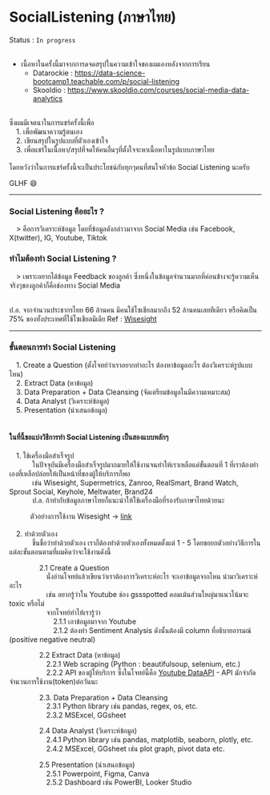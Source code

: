 # SocialListening (ภาษาไทย)

 Status : `In progress`
 <br><br>
- เนื้อหาในครั้งนี้มาจากการดจดสรุปในความเข้าใจของผมเองหลังจากการเรียน
  - Datarockie : https://data-science-bootcamp1.teachable.com/p/social-listening 
  - Skooldio : https://www.skooldio.com/courses/social-media-data-analytics
  
 <br>
ซึ่งผมมีเจตนาในการแชร์ครั้งนี้เพื่อ <br>
&emsp;1. เพื่อพัฒนาความรู้ตนเอง <br>
&emsp;2. เขียนสรุปในรูปแบบที่ตัวเองเข้าใจ <br>
&emsp;3. เพื่อแชร์ในเนื้อหา/สรุปที่จดให้คนอื่นๆที่ตั้งใจจะหาเนื้อหาในรูปแบบภาษาไทย <br>
<br>
โดยหวังว่าในการแชร์ครั้งนี้จะเป็นประโยชน์กับทุกๆคนที่สนใจหัวข้อ Social Listening นะครับ 

GLHF :smile:

--- 

<h3> Social Listening คืออะไร ? </h3>
&emsp;> คือการวิเคราะห์ข้อมูล โดยที่ข้อมูลดังกล่าวมาจาก Social Media เช่น Facebook, X(twitter), IG, Youtube, Tiktok

<h3>ทำไมต้องทำ Social Listening ?</h3>
&emsp;> เพราะอยากได้ข้อมูล Feedback ของลูกค้า ซึ่งหนึ่งในข้อมูลจำนวนมากที่ค่อนข้างจะรู้ความเห็นจริงๆของลูกค้าก็คือช่องทาง Social Media <br><br>

ป.ล. จากจำนวนประชากรไทย 66 ล้านคน มีคนใช้โซเชียลมากถึง 52 ล้านคนเลยทีเดียว หรือคิดเป็น 75% ของทั้งประเทศที่ใช้โซเชียลมีเดีย   Ref : [Wisesight](https://wisesight.com/news/why-you-should-listen-to-social-media-voice/)
<br>

---

<h3> ขั้นตอนการทำ Social Listening </h3>
&emsp;1. Create a Question (ตั้งโจทย์ว่าเราอยากทำอะไร ต้องหาข้อมูลอะไร  ต้องวิเคราะห์รูปแบบไหน) <br>
&emsp;2. Extract Data (หาข้อมูล) <br>
&emsp;3. Data Preparation + Data Cleansing (จัดเตรียมข้อมูลในมีความเหมาะสม) <br>
&emsp;4. Data Analyst (วิเคราะห์ข้อมูล) <br>
&emsp;5. Presentation (นำเสนอข้อมูล) <br>
<br>

<h4> ในที่นี้ขอแบ่งวิธีการทำ Social Listening เป็นสองแบบหลักๆ </h4>
&emsp;1. ใช้เครื่องมือสำเร็จรูป <br>
&emsp;&emsp;&emsp; ในปัจจุบันมีเครื่องมือสำเร็จรูปมากมายให้ใช้งานจนทำให้เราเหลือแค่ขั้นตอนที่ 1 ที่เราต้องทำเองที่เหลือปล่อยให้เป็นหน้าที่ของผู้ให้บริการก็พอ <br>
&emsp;&emsp;&emsp; เช่น Wisesight, Supermetrics, Zanroo, RealSmart, Brand Watch, Sprout Social, Keyhole, Meltwater, Brand24 <br>
&emsp;&emsp;&emsp; ป.ล. ถ้าทำกับข้อมูลภาษาไทยก็แนะนำให้ใช้เครื่องมือที่รองรับภาษาไทยด้วยนะ <br>

&emsp;&emsp;&emsp;ตัวอย่างการใช้งาน Wisesight  -> [link](https://docs.google.com/spreadsheets/d/1NgOPxZ9Jed-b10pq36DfB5TH6zguxWy77KD44IS5SoY/edit?usp=sharing)
<br><br>
&emsp;2. ทำด้วยตัวเอง <br>
&emsp;&emsp;&emsp; ขึ้นชื่อว่าทำด้วยตัวเอง เราก็ต้องทำด้วยตัวเองทั้งหมดตั้งแต่ 1 - 5 โดยขอยกตัวอย่างวิธีการในแต่ละขั้นตอนตามที่ผมคิดว่าจะใช้งานดังนี้ <br>

&emsp;&emsp;&emsp;&emsp;  2.1 Create a Question <br>
&emsp;&emsp;&emsp;&emsp;&emsp; นั่งอ่านโจทย์แล้วเขียนว่าเราต้องการวิเคราะห์อะไร จะเอาข้อมูลจากไหน นำมาวิเคราะห์อะไร <br>
&emsp;&emsp;&emsp;&emsp;&emsp; เช่น อยากรู้ว่าใน Youtube ช่อง gssspotted คอมเม้นส่วนใหญ่มาแนวโน้มจะ toxic หรือไม่ <br>
&emsp;&emsp;&emsp;&emsp;&emsp; จากโจทย์ทำให้เรารู้ว่า <br>
&emsp;&emsp;&emsp;&emsp;&emsp;&emsp; 2.1.1 เอาข้อมูลมาจาก Youtube <br>
&emsp;&emsp;&emsp;&emsp;&emsp;&emsp; 2.1.2 ต้องทำ Sentiment Analysis ดังนั้นต้องมี column ที่อธิบายอารมณ์ (positive negative neutral) <br>

&emsp;&emsp;&emsp;&emsp;  2.2 Extract Data (หาข้อมูล)  <br>
&emsp;&emsp;&emsp;&emsp;&emsp; 2.2.1 Web scraping (Python : beautifulsoup, selenium, etc.) <br>
&emsp;&emsp;&emsp;&emsp;&emsp; 2.2.2 API ของผู้ให้บริการ ซึ่งในโจทย์นี้คือ [Youtube DataAPI](https://developers.google.com/youtube/v3) - API มักจำกัดจำนวนการใช้งาน(token)ต่อวันนะ  

&emsp;&emsp;&emsp;&emsp;  2.3. Data Preparation + Data Cleansing <br>
&emsp;&emsp;&emsp;&emsp;&emsp; 2.3.1 Python library เช่น pandas, regex, os, etc. <br>
&emsp;&emsp;&emsp;&emsp;&emsp; 2.3.2 MSExcel, GGsheet<br>

&emsp;&emsp;&emsp;&emsp;  2.4 Data Analyst (วิเคราะห์ข้อมูล) <br>
&emsp;&emsp;&emsp;&emsp;&emsp; 2.4.1 Python library เช่น pandas, matplotlib, seaborn, plotly, etc. <br>
&emsp;&emsp;&emsp;&emsp;&emsp; 2.4.2 MSExcel, GGsheet เช่น plot graph, pivot data etc.<br>

&emsp;&emsp;&emsp;&emsp;  2.5 Presentation (นำเสนอข้อมูล) <br>
&emsp;&emsp;&emsp;&emsp;&emsp; 2.5.1 Powerpoint, Figma, Canva <br>
&emsp;&emsp;&emsp;&emsp;&emsp; 2.5.2 Dashboard เช่น PowerBI, Looker Studio <br>
